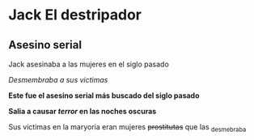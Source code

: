 # Jack El destripador
## Asesino serial
Jack asesinaba a las mujeres en el siglo pasado

_Desmembraba a sus victimas_

**Este fue el asesino serial más buscado del siglo pasado**

**Salia a causar _terror_ en las noches oscuras**

Sus victimas en la maryoria eran mujeres ~~prostitutas~~ que las <sub>desmebraba</sub>

